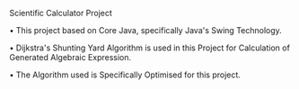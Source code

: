 Scientific Calculator Project

• This project based on Core Java, specifically Java's Swing Technology.

• Dijkstra's Shunting Yard Algorithm is used in this Project for Calculation of Generated Algebraic Expression.

• The Algorithm used is Specifically Optimised for this project.

 
